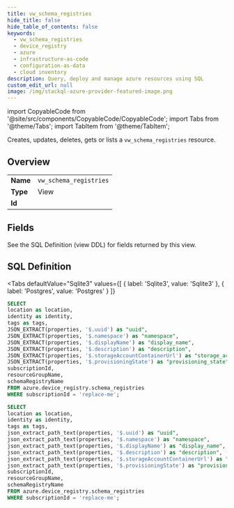 ```yaml
--- 
title: vw_schema_registries
hide_title: false
hide_table_of_contents: false
keywords:
  - vw_schema_registries
  - device_registry
  - azure
  - infrastructure-as-code
  - configuration-as-data
  - cloud inventory
description: Query, deploy and manage azure resources using SQL
custom_edit_url: null
image: /img/stackql-azure-provider-featured-image.png
---
```


import CopyableCode from '@site/src/components/CopyableCode/CopyableCode';
import Tabs from '@theme/Tabs';
import TabItem from '@theme/TabItem';

Creates, updates, deletes, gets or lists a <code>vw_schema_registries</code> resource.

## Overview
<table><tbody>
<tr><td><b>Name</b></td><td><code>vw_schema_registries</code></td></tr>
<tr><td><b>Type</b></td><td>View</td></tr>
<tr><td><b>Id</b></td><td><CopyableCode code="azure.device_registry.vw_schema_registries" /></td></tr>
</tbody></table>

## Fields

See the SQL Definition (view DDL) for fields returned by this view.

## SQL Definition

<Tabs
defaultValue="Sqlite3"
values={[
{ label: 'Sqlite3', value: 'Sqlite3' },
{ label: 'Postgres', value: 'Postgres' }
]}
>
<TabItem value="Sqlite3">

```sql
SELECT
location as location,
identity as identity,
tags as tags,
JSON_EXTRACT(properties, '$.uuid') as "uuid",
JSON_EXTRACT(properties, '$.namespace') as "namespace",
JSON_EXTRACT(properties, '$.displayName') as "display_name",
JSON_EXTRACT(properties, '$.description') as "description",
JSON_EXTRACT(properties, '$.storageAccountContainerUrl') as "storage_account_container_url",
JSON_EXTRACT(properties, '$.provisioningState') as "provisioning_state",
subscriptionId,
resourceGroupName,
schemaRegistryName
FROM azure.device_registry.schema_registries
WHERE subscriptionId = 'replace-me';
```

</TabItem>
<TabItem value="Postgres">

```sql
SELECT
location as location,
identity as identity,
tags as tags,
json_extract_path_text(properties, '$.uuid') as "uuid",
json_extract_path_text(properties, '$.namespace') as "namespace",
json_extract_path_text(properties, '$.displayName') as "display_name",
json_extract_path_text(properties, '$.description') as "description",
json_extract_path_text(properties, '$.storageAccountContainerUrl') as "storage_account_container_url",
json_extract_path_text(properties, '$.provisioningState') as "provisioning_state",
subscriptionId,
resourceGroupName,
schemaRegistryName
FROM azure.device_registry.schema_registries
WHERE subscriptionId = 'replace-me';
```

</TabItem>
</Tabs>
